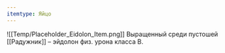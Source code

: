 ```yaml
---
itemtype: Яйцо
---
```

![[Temp/Placeholder_Eidolon_Item.png]]
Выращенный среди пустошей [[Радужник]] – эйдолон физ. урона класса B.
